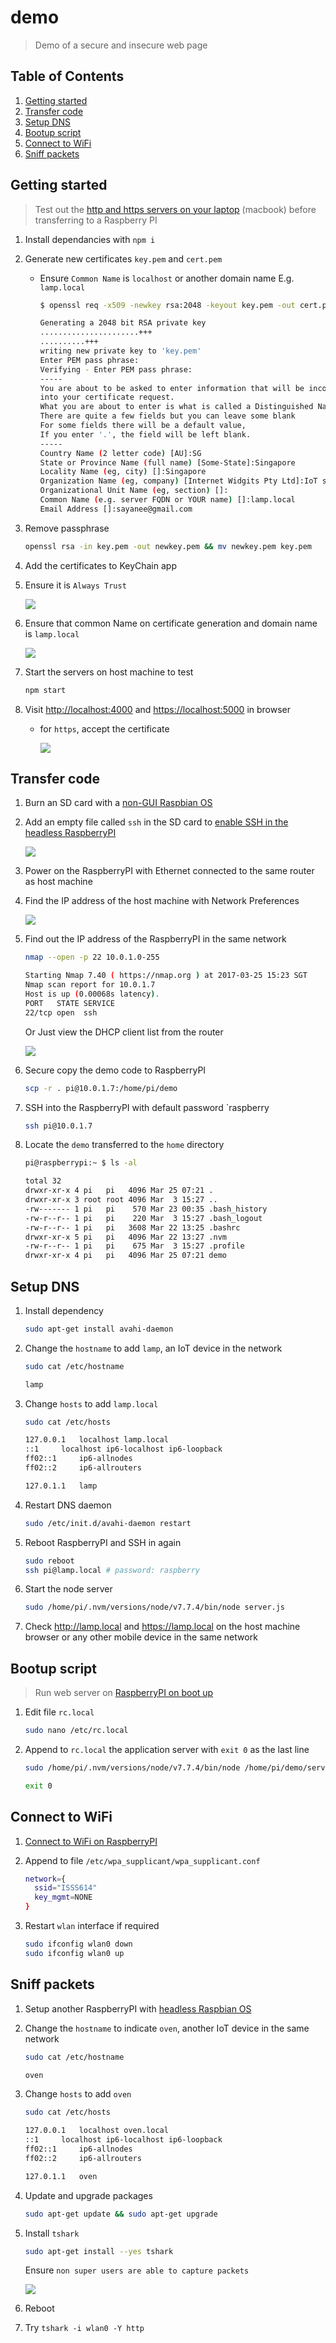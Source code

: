 # demo

> Demo of a secure and insecure web page

## Table of Contents

1. [Getting started](#getting-started)
1. [Transfer code](#transfer-code)
1. [Setup DNS](#setup-dns)
1. [Bootup script](#bootup-script)
1. [Connect to WiFi](#connect-to-wifi)
1. [Sniff packets](#sniff-packets)

## Getting started

> Test out the [http and https servers on your laptop](http://blog.mgechev.com/2014/02/19/create-https-tls-ssl-application-with-express-nodejs/) (macbook) before transferring to a Raspberry PI

1. Install dependancies with `npm i`
1. Generate new certificates `key.pem` and `cert.pem`
    - Ensure `Common Name` is `localhost` or another domain name E.g. `lamp.local`

        ```sh
        $ openssl req -x509 -newkey rsa:2048 -keyout key.pem -out cert.pem -days 365

        Generating a 2048 bit RSA private key
        ......................+++
        ..........+++
        writing new private key to 'key.pem'
        Enter PEM pass phrase:
        Verifying - Enter PEM pass phrase:
        -----
        You are about to be asked to enter information that will be incorporated
        into your certificate request.
        What you are about to enter is what is called a Distinguished Name or a DN.
        There are quite a few fields but you can leave some blank
        For some fields there will be a default value,
        If you enter '.', the field will be left blank.
        -----
        Country Name (2 letter code) [AU]:SG
        State or Province Name (full name) [Some-State]:Singapore
        Locality Name (eg, city) []:Singapore
        Organization Name (eg, company) [Internet Widgits Pty Ltd]:IoT security demo
        Organizational Unit Name (eg, section) []:
        Common Name (e.g. server FQDN or YOUR name) []:lamp.local
        Email Address []:sayanee@gmail.com
        ```
1. Remove passphrase

    ```sh
    openssl rsa -in key.pem -out newkey.pem && mv newkey.pem key.pem
    ```
1. Add the certificates to KeyChain app
1. Ensure it is `Always Trust`

    ![](img/always-trust.png)
1. Ensure that common Name on certificate generation and domain name is `lamp.local`

    ![](img/certificate.png)
1. Start the servers on host machine to test

    ```sh
    npm start
    ```
1. Visit <http://localhost:4000> and <https://localhost:5000> in browser
    - for `https`, accept the certificate

        ![](img/https.png)

## Transfer code

1. Burn an SD card with a [non-GUI Raspbian OS](https://www.raspberrypi.org/downloads/)
1. Add an empty file called `ssh` in the SD card to [enable SSH in the headless RaspberryPI](https://www.raspberrypi.org/documentation/remote-access/ssh/)

    ![](img/enable-ssh.png)
1. Power on the RaspberryPI with Ethernet connected to the same router as host machine
1. Find the IP address of the host machine with Network Preferences

    ![](img/network.png)
1. Find out the IP address of the RaspberryPI in the same network

    ```sh
    nmap --open -p 22 10.0.1.0-255

    Starting Nmap 7.40 ( https://nmap.org ) at 2017-03-25 15:23 SGT
    Nmap scan report for 10.0.1.7
    Host is up (0.00068s latency).
    PORT   STATE SERVICE
    22/tcp open  ssh
    ```

    Or Just view the DHCP client list from the router

    ![](img/dhcp-client-list.png)
1. Secure copy the demo code to RaspberryPI

    ```sh
    scp -r . pi@10.0.1.7:/home/pi/demo
    ```
1. SSH into the RaspberryPI with default password `raspberry

    ```sh
    ssh pi@10.0.1.7
    ```
1. Locate the `demo` transferred to the `home` directory

    ```sh
    pi@raspberrypi:~ $ ls -al

    total 32
    drwxr-xr-x 4 pi   pi   4096 Mar 25 07:21 .
    drwxr-xr-x 3 root root 4096 Mar  3 15:27 ..
    -rw------- 1 pi   pi    570 Mar 23 00:35 .bash_history
    -rw-r--r-- 1 pi   pi    220 Mar  3 15:27 .bash_logout
    -rw-r--r-- 1 pi   pi   3608 Mar 22 13:25 .bashrc
    drwxr-xr-x 5 pi   pi   4096 Mar 22 13:27 .nvm
    -rw-r--r-- 1 pi   pi    675 Mar  3 15:27 .profile
    drwxr-xr-x 4 pi   pi   4096 Mar 25 07:21 demo
    ```

## Setup DNS

1. Install dependency

    ```sh
    sudo apt-get install avahi-daemon
    ```
1. Change the `hostname` to add `lamp`, an IoT device in the network

    ```sh
    sudo cat /etc/hostname

    lamp
    ```
1. Change `hosts` to add `lamp.local`

    ```sh
    sudo cat /etc/hosts

    127.0.0.1	localhost lamp.local
    ::1		localhost ip6-localhost ip6-loopback
    ff02::1		ip6-allnodes
    ff02::2		ip6-allrouters

    127.0.1.1	lamp
    ```
1. Restart DNS daemon

    ```sh
    sudo /etc/init.d/avahi-daemon restart
    ```
1. Reboot RaspberryPI and SSH in again

    ```sh
    sudo reboot
    ssh pi@lamp.local # password: raspberry
    ```
1. Start the node server

    ```sh
    sudo /home/pi/.nvm/versions/node/v7.7.4/bin/node server.js
    ```
1. Check <http://lamp.local> and <https://lamp.local> on the host machine browser or any other mobile device in the same network

## Bootup script

> Run web server on [RaspberryPI on boot up](https://www.raspberrypi.org/documentation/linux/usage/rc-local.md)

1. Edit file `rc.local`

    ```sh
    sudo nano /etc/rc.local
    ```
1. Append to `rc.local` the application server with `exit 0` as the last line

    ```sh
    sudo /home/pi/.nvm/versions/node/v7.7.4/bin/node /home/pi/demo/server.js &

    exit 0
    ```

## Connect to WiFi

1. [Connect to WiFi on RaspberryPI](https://www.raspberrypi.org/documentation/configuration/wireless/wireless-cli.md)
1. Append to file `/etc/wpa_supplicant/wpa_supplicant.conf`

    ```sh
    network={
      ssid="ISSS614"
      key_mgmt=NONE
    }
    ```
1. Restart `wlan` interface if required

    ```sh
    sudo ifconfig wlan0 down
    sudo ifconfig wlan0 up
    ```

## Sniff packets

1. Setup another RaspberryPI with [headless Raspbian OS](https://www.raspberrypi.org/downloads/)
1. Change the `hostname` to indicate `oven`, another IoT device in the same network

    ```sh
    sudo cat /etc/hostname

    oven
    ```
1. Change `hosts` to add `oven`

    ```sh
    sudo cat /etc/hosts

    127.0.0.1	localhost oven.local
    ::1		localhost ip6-localhost ip6-loopback
    ff02::1		ip6-allnodes
    ff02::2		ip6-allrouters

    127.0.1.1	oven
    ```
1. Update and upgrade packages

    ```sh
    sudo apt-get update && sudo apt-get upgrade
    ```
1. Install `tshark`

    ```sh
    sudo apt-get install --yes tshark
    ```

    Ensure `non super users are able to capture packets`

    ![](img/configure-wireshark.png)


1. Reboot
1. Try `tshark -i wlan0 -Y http`
